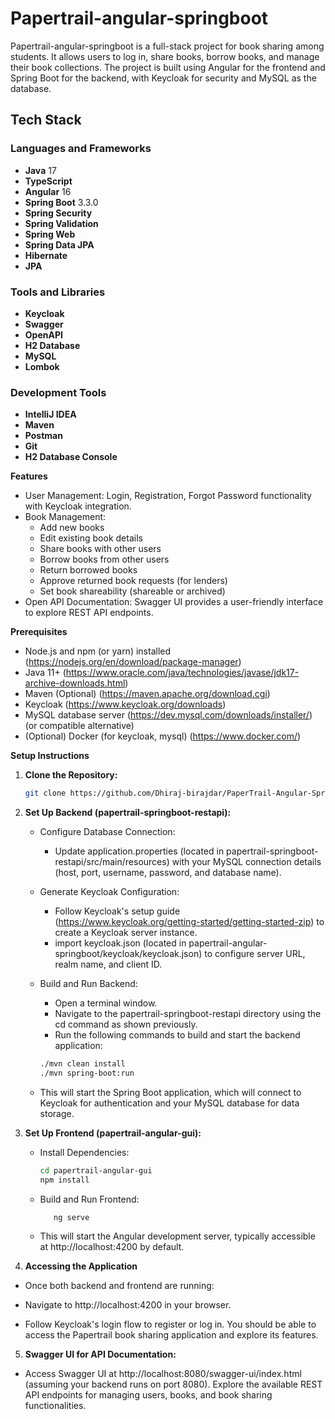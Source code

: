 # Papertrail-angular-springboot


Papertrail-angular-springboot is a full-stack project for book sharing among students. It allows users to log in, share books, borrow books, and manage their book collections. The project is built using Angular for the frontend and Spring Boot for the backend, with Keycloak for security and MySQL as the database.

## Tech Stack

### Languages and Frameworks

- **Java** 17
- **TypeScript** 
- **Angular** 16
- **Spring Boot** 3.3.0
- **Spring Security**
- **Spring Validation**
- **Spring Web**
- **Spring Data JPA**
- **Hibernate**
- **JPA**


### Tools and Libraries

- **Keycloak**
- **Swagger**
- **OpenAPI**
- **H2 Database**
- **MySQL**
- **Lombok**

### Development Tools

- **IntelliJ IDEA**
- **Maven**
- **Postman**
- **Git**
- **H2 Database Console**


**Features**

* User Management: Login, Registration, Forgot Password functionality with Keycloak integration.
* Book Management:
    * Add new books
    * Edit existing book details
    * Share books with other users
    * Borrow books from other users
    * Return borrowed books
    * Approve returned book requests (for lenders)
    * Set book shareability (shareable or archived)
* Open API Documentation: Swagger UI provides a user-friendly interface to explore REST API endpoints.

**Prerequisites**

* Node.js and npm (or yarn) installed (https://nodejs.org/en/download/package-manager)
* Java 11+ (https://www.oracle.com/java/technologies/javase/jdk17-archive-downloads.html)
* Maven (Optional) (https://maven.apache.org/download.cgi)
* Keycloak (https://www.keycloak.org/downloads)
* MySQL database server (https://dev.mysql.com/downloads/installer/) (or compatible alternative)
* (Optional) Docker (for keycloak, mysql) (https://www.docker.com/)

**Setup Instructions**

1. **Clone the Repository:**

   ```bash
   git clone https://github.com/Dhiraj-birajdar/PaperTrail-Angular-SpringBoot.git

2. **Set Up Backend (papertrail-springboot-restapi):**
   * Configure Database Connection:
     * Update application.properties (located in papertrail-springboot-restapi/src/main/resources) with your MySQL connection details (host, port, username, password, and database name).
   
   * Generate Keycloak Configuration:
     * Follow Keycloak's setup guide (https://www.keycloak.org/getting-started/getting-started-zip) to create a Keycloak server instance.
     * import keycloak.json (located in papertrail-angular-springboot/keycloak/keycloak.json) to configure 
       server URL, 
            realm name, and client ID.
   * Build and Run Backend:
     * Open a terminal window.
     * Navigate to the papertrail-springboot-restapi directory using the cd command as shown previously.
     * Run the following commands to build and start the backend application:
     ```bash
     ./mvn clean install
     ./mvn spring-boot:run     

    * This will start the Spring Boot application, which will connect to Keycloak for authentication and your MySQL 
   database for data storage.

3. **Set Up Frontend (papertrail-angular-gui):**
    * Install Dependencies:

       ```bash
      cd papertrail-angular-gui
      npm install 

    * Build and Run Frontend:

       ```bash
          ng serve 

   * This will start the Angular development server, typically accessible at http://localhost:4200 by default.
4. **Accessing the Application**

- Once both backend and frontend are running:

- Navigate to http://localhost:4200 in your browser.
- Follow Keycloak's login flow to register or log in.
You should be able to access the Papertrail book sharing application and explore its features.
5. **Swagger UI for API Documentation:**

- Access Swagger UI at http://localhost:8080/swagger-ui/index.html (assuming your backend runs on port 8080). Explore 
the available REST API endpoints for managing users, books, and book sharing functionalities.